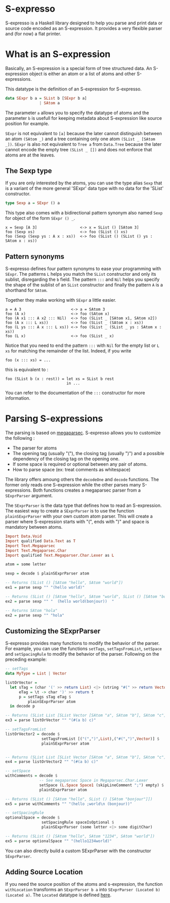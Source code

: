 # S-expresso

S-expresso is a Haskell library designed to help you parse and print
data or source code encoded as an S-expression. It provides a very
flexible parser and (for now) a flat printer.

# What is an S-expression
Basically, an S-expression is a special form of tree structured
data. An S-expression object is either an atom or a list of atoms and other S-expressions.

This datatype is the definition of an S-expression for
S-expresso. 

~~~haskell
data SExpr b a = SList b [SExpr b a]
               | SAtom a
~~~

The parameter `a` allows you to specify the datatype of atoms and the
parameter `b` is usefull for keeping metadata about S-expression like
source position for example.

`SExpr` is not equivalent to `[a]` because the later cannot
distinguish between an atom `(SAtom _)` and a tree containing only one
atom `(SList _ [SAtom _])`. `SExpr` is also not equivalent to `Tree a`
from `Data.Tree` because the later cannot encode the empty tree
`(SList _ [])` and does not enforce that atoms are at the leaves.

## The Sexp type
If you are only interested by the atoms, you can use the type alias
`Sexp` that is a variant of the more general 'SExpr' data type with no
data for the 'SList' constructor.
~~~haskell
type Sexp a = SExpr () a
~~~

This type also comes with a bidirectional pattern synonym also named
`Sexp` for object of the form `SExpr () _`.
~~~
x = Sexp [A 3]                   <-> x = SList () [SAtom 3]
foo (Sexp xs)                    <-> foo (SList () xs)
foo (Sexp (Sexp ys : A x : xs))  <-> foo (SList () (SList () ys : SAtom x : xs))
~~~

## Pattern synonyms
S-expresso defines four pattern synonyms to ease your programming with
`SExpr`. The patterns `L` helps you match the `SList` constructor and only
its sublist, disregarding the `b` field. The pattern `:::` and `Nil` helps
you specify the shape of the sublist of an `SList` constructor and
finally the pattern `A` is a shorthand for `SAtom`.

Together they make working with `SExpr` a little easier.
~~~
a = A 3                      <-> a = SAtom 3
foo (A x)                    <-> foo (SAtom x)
foo (A x1 ::: A x2 ::: Nil)  <-> foo (SList _ [SAtom x1, SAtom x2])
foo (A x ::: L xs))          <-> foo (SList _ (SAtom x : xs))
foo (L ys ::: A x ::: L xs)) <-> foo (SList _ (SList _ ys : SAtom x : xs))
foo (L x)                    <-> foo (SList _ x)
~~~

Notice that you need to end the pattern `:::` with `Nil` for the empty
list or `L xs` for matching the remainder of the list. Indeed, if you write

~~~
foo (x ::: xs) = ...
~~~

this is equivalent to :

~~~
foo (SList b (x : rest)) = let xs = SList b rest
                           in ...
~~~

You can refer to the documentation of the `:::` constructor for more information.

# Parsing S-expressions
The parsing is based on
[megaparsec](http://hackage.haskell.org/package/megaparsec). S-expresso
allows you to customize the following :
* The parser for atoms
* The opening tag (usually "("), the closing tag (usually ")") and a
  possible dependency of the closing tag on the opening one.
* If some space is required or optional between any pair of atoms.
* How to parse space (ex: treat comments as whitespace)

The library offers amoung others the `decodeOne` and `decode`
functions. The former only reads one S-expression while the other
parses many S-expressions.  Both functions creates a megaparsec
parser from a `SExprParser` argument.

The `SExprParser` is the data type that defines how to read an
S-expression.  The easiest way to create a `SExprParser` is to use the
function `plainSExprParser` with your own custom atom parser. This
will create a parser where S-expression starts with "(", ends with ")"
and space is mandatory between atoms.

~~~haskell
Import Data.Void
Import qualified Data.Text as T
Import Text.Megaparsec
Import Text.Megaparsec.Char
Import qualified Text.Megaparser.Char.Lexer as L

atom = some letter

sexp = decode $ plainSExprParser atom

-- Returns (SList () [SAtom "hello", SAtom "world"])
ex1 = parse sexp "" "(hello world)"

-- Returns (SList () [SAtom "hello", SAtom "world", SList () [SAtom "bonjour"]])
ex2 = parse sexp "" "  (hello world(bonjour))  "

-- Returns SAtom "hola"
ex2 = parse sexp "" "hola"
~~~

## Customizing the SExprParser
S-expresso provides many functions to modify the behavior of the
parser. For example, you can use the functions `setTags`,
`setTagsFromList`, `setSpace` and `setSpacingRule` to modify the
behavior of the parser. Following on the preceding example:

~~~haskell
-- setTags
data MyType = List | Vector

listOrVector =
  let sTag = (char '(' >> return List) <|> (string "#(" >> return Vector)
      eTag = \t -> char ')' >> return t
      p = setTags sTag eTag $
          plainSExprParser atom
  in decode p

-- Returns (SList List [SList Vector [SAtom "a", SAtom "b"], SAtom "c"])
ex3 = parse listOrVector "" "(#(a b) c)"

-- setTagsFromList
listOrVector2 = decode $ 
                setTagsFromList [("(",")",List),("#(",")",Vector)] $
                plainSExprParser atom


-- Returns (SList List [SList Vector [SAtom "a", SAtom "b"], SAtom "c"])
ex4 = parse listOrVector2 "" "(#(a b) c)"

-- setSpace
withComments = decode $
               -- See megaparsec Space in Megaparsec.Char.Lexer
               setSpace (L.Space Space1 (skipLineComment ";") empty) $
               plainSExprParser atom

-- Returns (SList () [SAtom "hello", SList () [SAtom "bonjour"]])
ex5 = parse withComments "" "(hello ;world\n (bonjour))"

-- setSpacingRule
optionalSpace = decode $
                setSpacingRule spaceIsOptional $
                plainSExprParser (some letter <|> some digitChar)

-- Returns (SList () [SAtom "hello", SAtom "1234", SAtom "world"])
ex5 = parse optionalSpace "" "(hello1234world)"
~~~

You can also directly build a custom SExprParser with the constructor `SExprParser`.

## Adding Source Location
If you need the source position of the atoms and s-expression, the
function `withLocation` transforms an `SExprParser b a` into
`SExprParser (Located b) (Located a)`. The `Located` datatype is
defined
[here](https://github.com/archambaultv/sexpresso/blob/master/src/Data/SExpresso/Parse/Location.hs).
